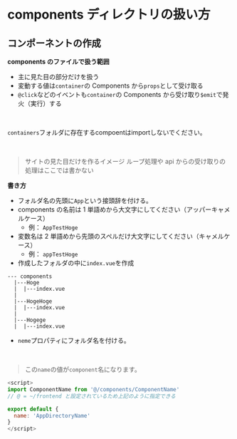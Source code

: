 # components ディレクトリの扱い方

## コンポーネントの作成

**components のファイルで扱う範囲**

- 主に見た目の部分だけを扱う
- 変動する値は`container`の Components から`props`として受け取る
- `@click`などのイベントも`container`の Components から受け取り`$emit`で発火（実行）する

<br>

`containers`フォルダに存在するcompoentはimportしないでください。

<br>

> サイトの見た目だけを作るイメージ
> ループ処理や api からの受け取りの処理はここでは書かない

**書き方**

- フォルダ名の先頭に`App`という接頭辞を付ける。
- components の名前は 1 単語めから大文字にしてください（アッパーキャメルケース）
  - 例： `AppTestHoge`
- 変数名は 2 単語めから先頭のスペルだけ大文字にしてください（キャメルケース）
  - 例： `appTestHoge`
- 作成したフォルダの中に`index.vue`を作成

```
--- components
  |---Hoge
  |  |---index.vue
  |
  |---HogeHoge
  |  |---index.vue
  |
  |---Hogege
  |  |---index.vue
```

- `neme`プロパティにフォルダ名を付ける。    

<br>

> この`name`の値が`component`名になります。

```js
<script>
import ComponentName from '@/components/ComponentName'
// @ = ~/frontend と設定されているため上記のように指定できる

export default {
  name: 'AppDirectoryName'
}
</script>
```
